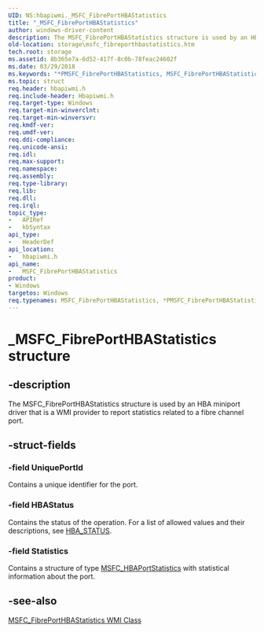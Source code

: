 ```yaml
---
UID: NS:hbapiwmi._MSFC_FibrePortHBAStatistics
title: "_MSFC_FibrePortHBAStatistics"
author: windows-driver-content
description: The MSFC_FibrePortHBAStatistics structure is used by an HBA miniport driver that is a WMI provider to report statistics related to a fibre channel port.
old-location: storage\msfc_fibreporthbastatistics.htm
tech.root: storage
ms.assetid: 8b365e7a-6d52-417f-8c0b-78feac24602f
ms.date: 03/29/2018
ms.keywords: "*PMSFC_FibrePortHBAStatistics, MSFC_FibrePortHBAStatistics, MSFC_FibrePortHBAStatistics structure [Storage Devices], PMSFC_FibrePortHBAStatistics, PMSFC_FibrePortHBAStatistics structure pointer [Storage Devices], _MSFC_FibrePortHBAStatistics, hbapiwmi/MSFC_FibrePortHBAStatistics, hbapiwmi/PMSFC_FibrePortHBAStatistics, storage.msfc_fibreporthbastatistics, structs-Fibre_d68738f2-ea37-420f-8356-51aa06362829.xml"
ms.topic: struct
req.header: hbapiwmi.h
req.include-header: Hbapiwmi.h
req.target-type: Windows
req.target-min-winverclnt: 
req.target-min-winversvr: 
req.kmdf-ver: 
req.umdf-ver: 
req.ddi-compliance: 
req.unicode-ansi: 
req.idl: 
req.max-support: 
req.namespace: 
req.assembly: 
req.type-library: 
req.lib: 
req.dll: 
req.irql: 
topic_type:
-	APIRef
-	kbSyntax
api_type:
-	HeaderDef
api_location:
-	hbapiwmi.h
api_name:
-	MSFC_FibrePortHBAStatistics
product:
- Windows
targetos: Windows
req.typenames: MSFC_FibrePortHBAStatistics, *PMSFC_FibrePortHBAStatistics
---
```


# _MSFC_FibrePortHBAStatistics structure


## -description


The MSFC_FibrePortHBAStatistics structure is used by an HBA miniport driver that is a WMI provider to report statistics related to a fibre channel port.


## -struct-fields




### -field UniquePortId

Contains a unique identifier for the port. 


### -field HBAStatus

Contains the status of the operation. For a list of allowed values and their descriptions, see <a href="https://msdn.microsoft.com/library/windows/hardware/ff557233">HBA_STATUS</a>. 


### -field Statistics

Contains a structure of type <a href="https://msdn.microsoft.com/library/windows/hardware/ff562512">MSFC_HBAPortStatistics</a> with statistical information about the port. 


## -see-also




<a href="https://msdn.microsoft.com/library/windows/hardware/ff562505">MSFC_FibrePortHBAStatistics WMI Class</a>
 

 

